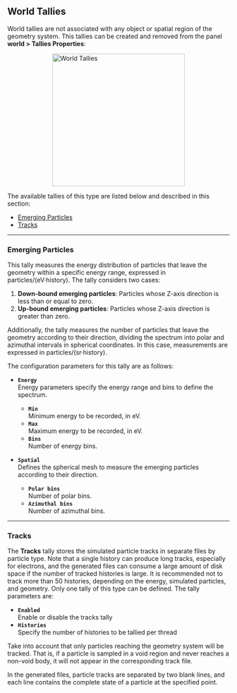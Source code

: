 
## World Tallies

World tallies are not associated with any object or spatial region of the geometry system. This tallies can be created and removed from the panel **world > Tallies Properties**:

<img src="../../simulation-configuration/images/worldTalliesProperties.png" alt="World Tallies" width="300" style="display: block; margin: 0 auto"/>

The available tallies of this type are listed below and described in this section:

- [Emerging Particles](#emerging-particles)
- [Tracks](#tracks)

---

### Emerging Particles

This tally measures the energy distribution of particles that leave the geometry within a specific energy range, expressed in particles/(eV·history). The tally considers two cases:

1. **Down-bound emerging particles**: Particles whose Z-axis direction is less than or equal to zero.
2. **Up-bound emerging particles**: Particles whose Z-axis direction is greater than zero.

Additionally, the tally measures the number of particles that leave the geometry according to their direction, dividing the spectrum into polar and azimuthal intervals in spherical coordinates. In this case, measurements are expressed in particles/(sr·history).

The configuration parameters for this tally are as follows:

- **`Energy`**  
  Energy parameters specify the energy range and bins to define the spectrum.
    - **`Min`**  
      Minimum energy to be recorded, in eV.
    - **`Max`**  
      Maximum energy to be recorded, in eV.
    - **`Bins`**  
      Number of energy bins.

- **`Spatial`**  
  Defines the spherical mesh to measure the emerging particles according to their direction.
    - **`Polar bins`**  
      Number of polar bins.
    - **`Azimuthal bins`**  
      Number of azimuthal bins.

---
      
### Tracks

The **Tracks** tally stores the simulated particle tracks in separate files by particle type. Note that a single history can produce long tracks, especially for electrons, and the generated files can consume a large amount of disk space if the number of tracked histories is large. It is recommended not to track more than 50 histories, depending on the energy, simulated particles, and geometry. Only one tally of this type can be defined. The tally parameters are:

- **`Enabled`**  
  Enable or disable the tracks tally
- **`Histories`**  
  Specify the number of histories to be tallied per thread
  
Take into account that only particles reaching the geometry system will be tracked. That is, if a particle is sampled in a void region and never reaches a non-void body, it will not appear in the corresponding track file.

In the generated files, particle tracks are separated by two blank lines, and each line contains the complete state of a particle at the specified point.

